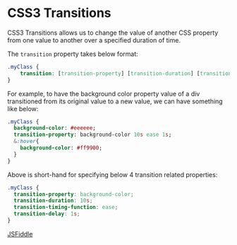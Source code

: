 # CSS3 Transitions

CSS3 Transitions allows us to change the value of another CSS property from one value to another over a specified duration of time.

The `transition` property takes below format:

```css
.myClass { 
    transition: [transition-property] [transition-duration] [transition-timing-function] [transition-delay] 
}
```

For example, to have the background color property value of a div transitioned from its original value to a new value, we can have something like below:

```sass
.myClass {
  background-color: #eeeeee;
  transition-property: background-color 10s ease 1s;
  &:hover{
    background-color: #ff9900;
  }
}
```

Above is short-hand for specifying below 4 transition related properties:

```css
.myClass {
  transition-property: background-color; 
  transition-duration: 10s; 
  transition-timing-function: ease; 
  transition-delay: 1s;
}
```

[JSFiddle](https://jsfiddle.net/tiwarib/u35vg0o1/)















